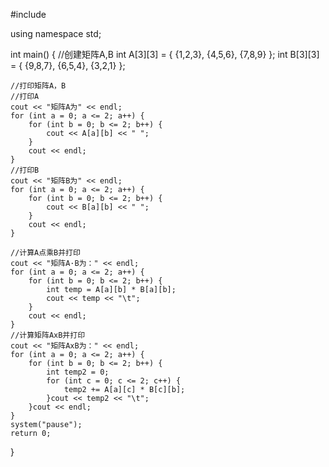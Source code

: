 #include<iostream>

using namespace std;

int main() {
	//创建矩阵A,B
	int A[3][3] = { {1,2,3},
				 {4,5,6},
				 {7,8,9} };
	int B[3][3] = { {9,8,7},
				    {6,5,4},
				    {3,2,1} };

	//打印矩阵A，B
	//打印A
	cout << "矩阵A为" << endl;
	for (int a = 0; a <= 2; a++) {
		for (int b = 0; b <= 2; b++) {
			cout << A[a][b] << " ";
		}
		cout << endl;
	}
	//打印B
	cout << "矩阵B为" << endl;
	for (int a = 0; a <= 2; a++) {
		for (int b = 0; b <= 2; b++) {
			cout << B[a][b] << " ";
		}
		cout << endl;
	}

	//计算A点乘B并打印
	cout << "矩阵A·B为：" << endl;
	for (int a = 0; a <= 2; a++) {
		for (int b = 0; b <= 2; b++) {
			int temp = A[a][b] * B[a][b];
			cout << temp << "\t";
		}
		cout << endl;
	}
	//计算矩阵AxB并打印
	cout << "矩阵AxB为：" << endl;
	for (int a = 0; a <= 2; a++) {
		for (int b = 0; b <= 2; b++) {
			int temp2 = 0;
			for (int c = 0; c <= 2; c++) {
				temp2 += A[a][c] * B[c][b];
			}cout << temp2 << "\t";
		}cout << endl;
	}
	system("pause");
	return 0;
}
